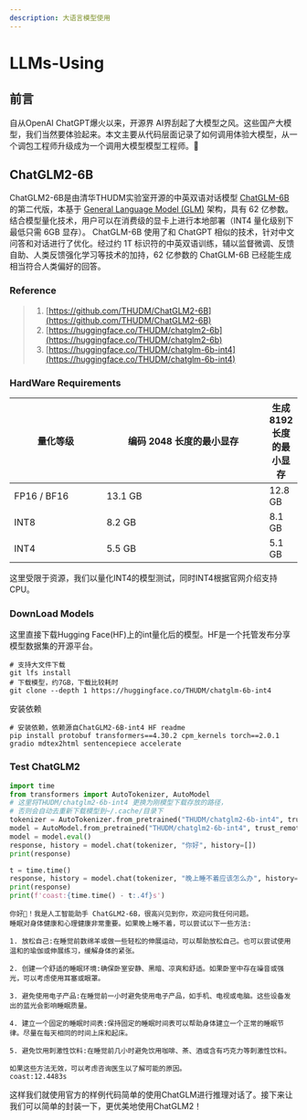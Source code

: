 ```yaml
---
description: 大语言模型使用
---
```


# LLMs-Using

## 前言

自从OpenAI ChatGPT爆火以来，开源界 AI界刮起了大模型之风。这些国产大模型，我们当然要体验起来。本文主要从代码层面记录了如何调用体验大模型，从一个调包工程师升级成为一个调用大模型模型工程师。:poop:

## ChatGLM2-6B

ChatGLM2-6B是由清华THUDM实验室开源的中英双语对话模型 [ChatGLM-6B](https://github.com/THUDM/ChatGLM-6B) 的第二代版，本基于 [General Language Model (GLM)](https://github.com/THUDM/GLM) 架构，具有 62 亿参数。结合模型量化技术，用户可以在消费级的显卡上进行本地部署（INT4 量化级别下最低只需 6GB 显存）。 ChatGLM-6B 使用了和 ChatGPT 相似的技术，针对中文问答和对话进行了优化。经过约 1T 标识符的中英双语训练，辅以监督微调、反馈自助、人类反馈强化学习等技术的加持，62 亿参数的 ChatGLM-6B 已经能生成相当符合人类偏好的回答。

### Reference

> 1. [https://github.com/THUDM/ChatGLM2-6B](https://github.com/THUDM/ChatGLM2-6B)
> 2. [https://huggingface.co/THUDM/chatglm2-6b](https://huggingface.co/THUDM/chatglm2-6b)
> 3. [https://huggingface.co/THUDM/chatglm-6b-int4](https://huggingface.co/THUDM/chatglm-6b-int4)



### HardWare Requirements



<table><thead><tr><th width="149.33333333333331">量化等级</th><th width="277">编码 2048 长度的最小显存</th><th>生成 8192 长度的最小显存</th></tr></thead><tbody><tr><td>FP16 / BF16</td><td>13.1 GB</td><td>12.8 GB</td></tr><tr><td>INT8</td><td>8.2 GB</td><td>8.1 GB</td></tr><tr><td>INT4</td><td>5.5 GB</td><td>5.1 GB</td></tr></tbody></table>

这里受限于资源，我们以量化INT4的模型测试，同时INT4根据官网介绍支持CPU。



### DownLoad Models

这里直接下载Hugging Face(HF)上的int量化后的模型。HF是一个托管发布分享模型数据集的开源平台。

```shell
# 支持大文件下载
git lfs install
# 下载模型，约7GB，下载比较耗时
git clone --depth 1 https://huggingface.co/THUDM/chatglm-6b-int4
```

安装依赖

```shell
# 安装依赖，依赖源自ChatGLM2-6B-int4 HF readme
pip install protobuf transformers==4.30.2 cpm_kernels torch==2.0.1 gradio mdtex2html sentencepiece accelerate
```

### Test ChatGLM2

```python
import time
from transformers import AutoTokenizer, AutoModel
# 这里将THUDM/chatglm2-6b-int4 更换为刚模型下载存放的路径，
# 否则会自动去重新下载模型到~/.cache/目录下
tokenizer = AutoTokenizer.from_pretrained("THUDM/chatglm2-6b-int4", trust_remote_code=True)
model = AutoModel.from_pretrained("THUDM/chatglm2-6b-int4", trust_remote_code=True).half().cuda()
model = model.eval()
response, history = model.chat(tokenizer, "你好", history=[])
print(response)

t = time.time()
response, history = model.chat(tokenizer, "晚上睡不着应该怎么办", history=history)
print(response)
print(f'coast:{time.time() - t:.4f}s')
```

```
你好👋！我是人工智能助手 ChatGLM2-6B，很高兴见到你，欢迎问我任何问题。
睡眠对身体健康和心理健康非常重要。如果晚上睡不着，可以尝试以下一些方法:

1. 放松自己:在睡觉前数绵羊或做一些轻松的伸展运动，可以帮助放松自己。也可以尝试使用温和的瑜伽或伸展练习，缓解身体的紧张。

2. 创建一个舒适的睡眠环境:确保卧室安静、黑暗、凉爽和舒适。如果卧室中存在噪音或强光，可以考虑使用耳塞或眼罩。

3. 避免使用电子产品:在睡觉前一小时避免使用电子产品，如手机、电视或电脑。这些设备发出的蓝光会影响睡眠质量。

4. 建立一个固定的睡眠时间表:保持固定的睡眠时间表可以帮助身体建立一个正常的睡眠节律。尽量在每天相同的时间上床和起床。

5. 避免饮用刺激性饮料:在睡觉前几小时避免饮用咖啡、茶、酒或含有巧克力等刺激性饮料。

如果这些方法无效，可以考虑咨询医生以了解可能的原因。
coast:12.4483s
```

这样我们就使用官方的样例代码简单的使用ChatGLM进行推理对话了。接下来让我们可以简单的封装一下，更优美地使用ChatGLM2！
